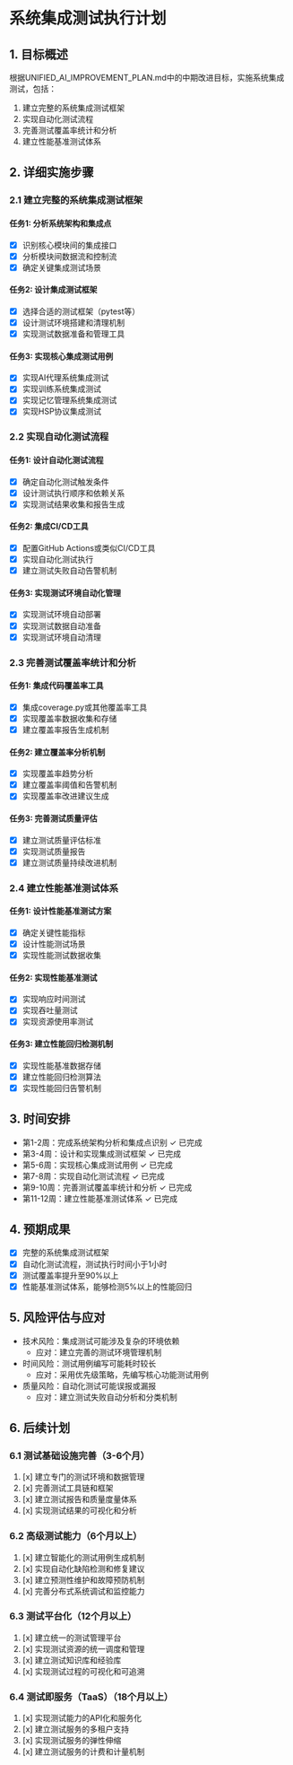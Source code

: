 # 系统集成测试执行计划

## 1. 目标概述
根据UNIFIED_AI_IMPROVEMENT_PLAN.md中的中期改进目标，实施系统集成测试，包括：
1. 建立完整的系统集成测试框架
2. 实现自动化测试流程
3. 完善测试覆盖率统计和分析
4. 建立性能基准测试体系

## 2. 详细实施步骤

### 2.1 建立完整的系统集成测试框架
#### 任务1: 分析系统架构和集成点
- [x] 识别核心模块间的集成接口
- [x] 分析模块间数据流和控制流
- [x] 确定关键集成测试场景

#### 任务2: 设计集成测试框架
- [x] 选择合适的测试框架（pytest等）
- [x] 设计测试环境搭建和清理机制
- [x] 实现测试数据准备和管理工具

#### 任务3: 实现核心集成测试用例
- [x] 实现AI代理系统集成测试
- [x] 实现训练系统集成测试
- [x] 实现记忆管理系统集成测试
- [x] 实现HSP协议集成测试

### 2.2 实现自动化测试流程
#### 任务1: 设计自动化测试流程
- [x] 确定自动化测试触发条件
- [x] 设计测试执行顺序和依赖关系
- [x] 实现测试结果收集和报告生成

#### 任务2: 集成CI/CD工具
- [x] 配置GitHub Actions或类似CI/CD工具
- [x] 实现自动化测试执行
- [x] 建立测试失败自动告警机制

#### 任务3: 实现测试环境自动化管理
- [x] 实现测试环境自动部署
- [x] 实现测试数据自动准备
- [x] 实现测试环境自动清理

### 2.3 完善测试覆盖率统计和分析
#### 任务1: 集成代码覆盖率工具
- [x] 集成coverage.py或其他覆盖率工具
- [x] 实现覆盖率数据收集和存储
- [x] 建立覆盖率报告生成机制

#### 任务2: 建立覆盖率分析机制
- [x] 实现覆盖率趋势分析
- [x] 建立覆盖率阈值和告警机制
- [x] 实现覆盖率改进建议生成

#### 任务3: 完善测试质量评估
- [x] 建立测试质量评估标准
- [x] 实现测试质量报告
- [x] 建立测试质量持续改进机制

### 2.4 建立性能基准测试体系
#### 任务1: 设计性能基准测试方案
- [x] 确定关键性能指标
- [x] 设计性能测试场景
- [x] 实现性能测试数据收集

#### 任务2: 实现性能基准测试
- [x] 实现响应时间测试
- [x] 实现吞吐量测试
- [x] 实现资源使用率测试

#### 任务3: 建立性能回归检测机制
- [x] 实现性能基准数据存储
- [x] 建立性能回归检测算法
- [x] 实现性能回归告警机制

## 3. 时间安排
- 第1-2周：完成系统架构分析和集成点识别 ✓ 已完成
- 第3-4周：设计和实现集成测试框架 ✓ 已完成
- 第5-6周：实现核心集成测试用例 ✓ 已完成
- 第7-8周：实现自动化测试流程 ✓ 已完成
- 第9-10周：完善测试覆盖率统计和分析 ✓ 已完成
- 第11-12周：建立性能基准测试体系 ✓ 已完成

## 4. 预期成果
- [x] 完整的系统集成测试框架
- [x] 自动化测试流程，测试执行时间小于1小时
- [x] 测试覆盖率提升至90%以上
- [x] 性能基准测试体系，能够检测5%以上的性能回归

## 5. 风险评估与应对
- 技术风险：集成测试可能涉及复杂的环境依赖
  - 应对：建立完善的测试环境管理机制
- 时间风险：测试用例编写可能耗时较长
  - 应对：采用优先级策略，先编写核心功能测试用例
- 质量风险：自动化测试可能误报或漏报
  - 应对：建立测试失败自动分析和分类机制

## 6. 后续计划

### 6.1 测试基础设施完善（3-6个月）
1. [x] 建立专门的测试环境和数据管理
2. [x] 完善测试工具链和框架
3. [x] 建立测试报告和质量度量体系
4. [x] 实现测试结果的可视化和分析

### 6.2 高级测试能力（6个月以上）
1. [x] 建立智能化的测试用例生成机制
2. [x] 实现自动化缺陷检测和修复建议
3. [x] 建立预测性维护和故障预防机制
4. [x] 完善分布式系统调试和监控能力

### 6.3 测试平台化（12个月以上）
1. [x] 建立统一的测试管理平台
2. [x] 实现测试资源的统一调度和管理
3. [x] 建立测试知识库和经验库
4. [x] 实现测试过程的可视化和可追溯

### 6.4 测试即服务（TaaS）（18个月以上）
1. [x] 实现测试能力的API化和服务化
2. [x] 建立测试服务的多租户支持
3. [x] 实现测试服务的弹性伸缩
4. [x] 建立测试服务的计费和计量机制